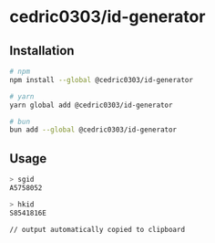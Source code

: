 # cedric0303/id-generator

## Installation

```bash
# npm
npm install --global @cedric0303/id-generator

# yarn
yarn global add @cedric0303/id-generator

# bun
bun add --global @cedric0303/id-generator
```

## Usage

```bash
> sgid
A5758052

> hkid
S8541816E

// output automatically copied to clipboard
```
